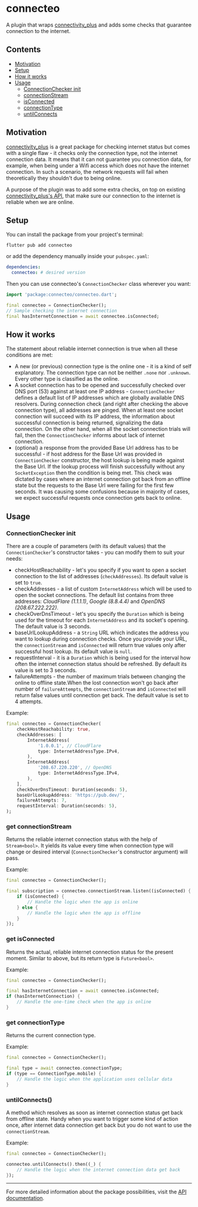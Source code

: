 # connecteo

A plugin that wraps [connectivity_plus](https://pub.dev/packages/connectivity_plus) and adds some checks that guarantee connection to the internet.

## Contents

- [Motivation](#motivation)
- [Setup](#setup)
- [How it works](#how-it-works)
- [Usage](#usage)
    - [ConnectionChecker init](#connectionchecker-init)
    - [connectionStream](#get-connectionstream)
    - [isConnected](#get-isconnected)
    - [connectionType](#get-connectiontype)
    - [untilConnects](#untilconnects)

## Motivation

[connectivity_plus](https://pub.dev/packages/connectivity_plus) is a great package for checking internet status but comes with a single flaw - it checks only the connection type, not the internet connection data. It means that it can not guarantee you connection data, for example, when being under a Wifi access which does not have the internet connection. In such a scenario, the network requests will fail when theoretically they shouldn't due to being online.

A purpose of the plugin was to add some extra checks, on top on existing [connectivity_plus's API](https://pub.dev/documentation/connectivity_plus/latest/connectivity_plus/connectivity_plus-library.html), that make sure our connection to the internet is reliable when we are online.

## Setup

You can install the package from your project's terminal:

```shell
flutter pub add connecteo
```

or add the dependency manually inside your `pubspec.yaml`:

```yaml
dependencies:
  connecteo: # desired version
```

Then you can use connecteo's `ConnectionChecker` class wherever you want:

```dart
import 'package:connecteo/connecteo.dart';

final connecteo = ConnectionChecker();
// Sample checking the internet connection
final hasInternetConnection = await connecteo.isConnected;
```

## How it works

The statement about reliable internet connection is true when all these conditions are met:

- A new (or previous) connection type is the online one - it is a kind of self explanatory. The connection type can not be neither `.none` nor `.unknown`. Every other type is classified as the online.
- A socket connection has to be opened and successfully checked over DNS port (53) against at least one IP address - `ConnectionChecker` defines a default list of IP addresses which are globally available DNS resolvers. During connection check (and right after checking the above connection type), all addresses are pinged. When at least one socket connection will succeed with its IP address, the information about successful connection is being returned, signalizing the data connection. On the other hand, when all the socket connection trials will fail, then the `ConnectionChecker` informs about lack of internet connection.
- (optional) a response from the provided Base Url address has to be successful - if host address for the Base Url was provided in `ConnectionChecker` constructor, the host lookup is being made against the Base Url. If the lookup process will finish successfully without any `SocketException` then the condition is being met. This check was dictated by cases where an internet connection got back from an offline state but the requests to the Base Url were failing for the first few seconds. It was causing some confusions because in majority of cases, we expect successful requests once connection gets back to online.

## Usage

### ConnectionChecker init

There are a couple of parameters (with its default values) that the `ConnectionChecker`'s constructor takes - you can modify them to suit your needs:

- checkHostReachability - let's you specify if you want to open a socket connection to the list of addresses (`checkAddresses`). Its default value is set to `true`.
- checkAddresses - a list of custom `InternetAddress` which will be used to open the socket connections. The default list contains from three addresses: *CloudFlare (1.1.1.1)*, *Google (8.8.4.4)* and *OpenDNS (208.67.222.222)*.
- checkOverDnsTimeout - let's you specify the `Duration` which is being used for the timeout for each `InternetAddress` and its socket's opening. The default value is 3 seconds.
- baseUrlLookupAddress - a `String` URL which indicates the address you want to lookup during connection checks. Once you provide your URL, the `connectionStream` and `isConnected` will return true values only after successful host lookup. Its default value is `null`.
- requestInterval - it is a `Duration` which is being used for the interval how often the internet connection status should be refreshed. By default its value is set to 3 seconds.
- failureAttempts - the number of maximum trials between changing the online to offline state.When the lost connection won't go back after number of `failureAttempts`, the `connectionStream` and `isConnected` will return false values until connection get back. The default value is set to 4 attempts.

Example:

```dart
final connecteo = ConnectionChecker(
    checkHostReachability: true,
    checkAddresses: [
        InternetAddress(
            '1.0.0.1', // CloudFlare
            type: InternetAddressType.IPv4,
        ),
        InternetAddress(
            '208.67.220.220', // OpenDNS
            type: InternetAddressType.IPv4,
        ),
    ],
    checkOverDnsTimeout: Duration(seconds: 5),
    baseUrlLookupAddress: 'https://pub.dev/',
    failureAttempts: 7,
    requestInterval: Duration(seconds: 5),
);
```

### get connectionStream

Returns the reliable internet connection status with the help of `Stream<bool>`. It yields its value every time when connection type will change or desired interval (`ConnectionChecker`'s constructor argument) will pass.

Example:

```dart
final connecteo = ConnectionChecker();

final subscription = connecteo.connectionStream.listen((isConnected) {
    if (isConnected) {
        // Handle the logic when the app is online
    } else {
        // Handle the logic when the app is offline
    }
});
```

### get isConnected

Returns the actual, reliable internet connection status for the present moment. Similar to above, but its return type is `Future<bool>`.

Example:

```dart
final connecteo = ConnectionChecker();

final hasInternetConnection = await connecteo.isConnected;
if (hasInternetConnection) {
    // Handle the one-time check when the app is online
}
```

### get connectionType

Returns the current connection type.

Example:

```dart
final connecteo = ConnectionChecker();

final type = await connecteo.connectionType;
if (type == ConnectionType.mobile) {
    // Handle the logic when the application uses cellular data
}
```

### untilConnects()

A method which resolves as soon as internet connection status get back from offline state. Handy when you want to trigger some kind of action once, after internet data connection get back but you do not want to use the `connectionStream`.

Example:

```dart
final connecteo = ConnectionChecker();

connecteo.untilConnects().then((_) {
    // Handle the logic when the internet connection data get back
});
```

---

For more detailed information about the package possibilities, visit the [API documentation](https://pub.dev/documentation/connecteo/latest/connecteo/connecteo-library.html).

